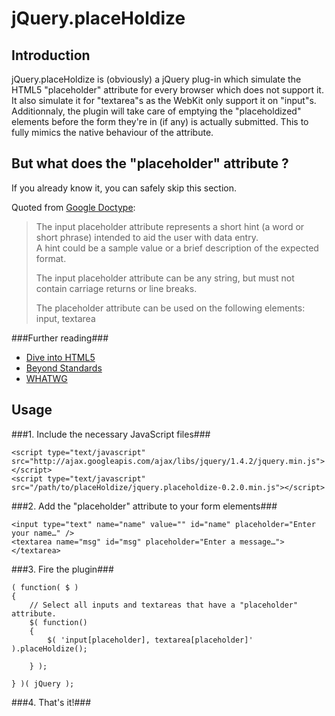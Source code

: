jQuery.placeHoldize
===================

Introduction
------------

jQuery.placeHoldize is (obviously) a jQuery plug-in which simulate
the HTML5 "placeholder" attribute for every browser which does not support it.
It also simulate it for "textarea"s as the WebKit only support it on "input"s.
Additionnaly, the plugin will take care of emptying the "placeholdized" elements
before the form they're in (if any) is actually submitted. This to fully mimics
the native behaviour of the attribute.

But what does the "placeholder" attribute ?
-------------------------------------------

If you already know it, you can safely skip this section.

Quoted from [Google Doctype](http://code.google.com/p/doctype/wiki/InputPlaceholderAttribute):
> The input placeholder attribute represents a short hint (a word or short phrase)
> intended to aid the user with data entry.  
> A hint could be a sample value or a brief description of the expected format.
>
> The input placeholder attribute can be any string, but must not contain carriage returns or line breaks.
> 
> The placeholder attribute can be used on the following elements: input, textarea

###Further reading###

* [Dive into HTML5](http://diveintohtml5.org/forms.html#placeholder)
* [Beyond Standards](http://www.beyondstandards.com/archives/input-placeholders/)
* [WHATWG](http://www.whatwg.org/specs/web-apps/current-work/multipage/common-input-element-attributes.html#the-placeholder-attribute)

Usage
-----

###1. Include the necessary JavaScript files###

    <script type="text/javascript" src="http://ajax.googleapis.com/ajax/libs/jquery/1.4.2/jquery.min.js"></script>
    <script type="text/javascript" src="/path/to/placeHoldize/jquery.placeholdize-0.2.0.min.js"></script>

###2. Add the "placeholder" attribute to your form elements###

    <input type="text" name="name" value="" id="name" placeholder="Enter your name…" />
    <textarea name="msg" id="msg" placeholder="Enter a message…"></textarea>

###3. Fire the plugin###

    ( function( $ )
    {
        // Select all inputs and textareas that have a "placeholder" attribute.
        $( function()
        {
            $( 'input[placeholder], textarea[placeholder]' ).placeHoldize();
        
        } );
    
    } )( jQuery );

###4. That's it!###
